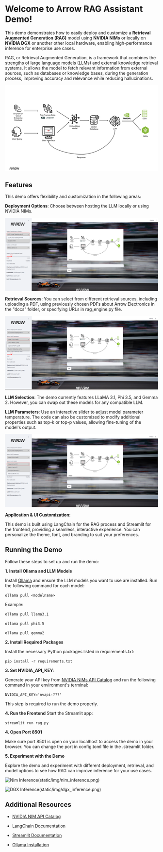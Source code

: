 # Welcome to Arrow RAG Assistant Demo! 

This demo demonstrates how to easily deploy and customize a **Retrieval Augmented Generation (RAG)** model using **NVIDIA NIMs** or locally on **NVIDIA DGX** or another other local hardware, enabling high-performance inference for enterprise use cases.


RAG, or Retrieval Augmented Generation, is a framework that combines the strengths of large language models (LLMs) and external knowledge retrieval systems. It allows the model to fetch relevant information from external sources, such as databases or knowledge bases, during the generation process, improving accuracy and relevance while reducing hallucinations.

![RAG Diagram(static/img/rag_diagram.png)](static/img/rag_diagram.png)

## Features

This demo offers flexibility and customization in the following areas:

**Deployment Options**: Choose between hosting the LLM locally or using NVIDIA NIMs.

![Deployment Selection(static/img/deployment-selection.png)](static/img/deployment-selection.png)

**Retrieval Sources**: You can select from different retrieval sources, including uploading a PDF, using previously chosen PDFs about Arrow Electronics in the "docs" folder, or specifying URLs in rag_engine.py file. 

![Database Selection(static/img/database-selection.png)](static/img/database-selection.png)

**LLM Selection**: The demo currently features LLaMA 3.1, Phi 3.5, and Gemma 2. However, you can swap out these models for any compatible LLM.

**LLM Parameters**: Use an interactive slider to adjust model parameter temperature. The code can also be customized to modify additional properties such as top-k or top-p values, allowing fine-tuning of the model's output.

![LLM Model Selection(static/img/llm-model-selection.png)](static/img/llm-model-selection.png)


**Application & UI Customization**: 

This demo is built using LangChain for the RAG process and Streamlit for the frontend, providing a seamless, interactive experience. You can personalize the theme, font, and branding to suit your preferences.


## Running the Demo

Follow these steps to set up and run the demo:

**1. Install Ollama and LLM Models**

Install [Ollama](https://ollama.com) and ensure the LLM models you want to use are installed. Run the following command for each model:

```ollama pull <modelname>```

Example: 

```ollama pull llama3.1 ```

```ollama pull phi3.5```

```ollama pull gemma2```


**2. Install Required Packages**

Install the necessary Python packages listed in requirements.txt:

```pip install -r requirements.txt```

**3. Set NVIDIA_API_KEY**:

Generate your API key from [NVIDIA NIMs API Catalog](https://build.nvidia.com/explore/discover) and run the following command in your environment's terminal: 

```NVIDIA_API_KEY='nvapi-???' ```

This step is required to run the demo properly. 

**4. Run the Frontend**
Start the Streamlit app:

```streamlit run rag.py```

**4. Open Port 8501**

Make sure port 8501 is open on your localhost to access the demo in your browser. You can change the port in config.toml file in the .streamlit folder. 

**5. Experiment with the Demo**

Explore the demo and experiment with different deployment, retrieval, and model options to see how RAG can improve inference for your use cases.

![Nim Inference(static/img/nim_inference.png)](static/img/nim_inference.png)

![DGX Inference(static/img/dgx_inference.png)](static/img/dgx_inference.png)

## Additional Resources

* [NVIDIA NIM API Catalog](https://build.nvidia.com/explore/discover)

* [LangChain Documentation](https://python.langchain.com/docs/introduction/)

* [Streamlit Documentation](https://docs.streamlit.io)

* [Ollama Installation](https://ollama.com)